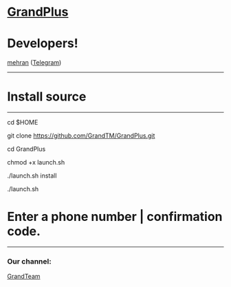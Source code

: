 # [GrandPlus](https://telegram.me/GrandPlus)

# Developers!


[mehran](https://github.com/mehmehran) ([Telegram](https://telegram.me/pythonscript))
* * *

# Install source

* * *
cd $HOME

git clone https://github.com/GrandTM/GrandPlus.git

cd GrandPlus

chmod +x launch.sh

./launch.sh install

./launch.sh 

# Enter a phone number | confirmation code.

* * *

### Our channel:

[GrandTeam](https://telegram.me/GrandTeam)
 
